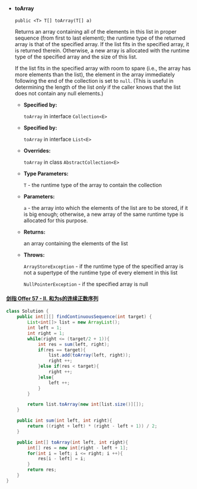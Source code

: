 - #### toArray

  ```
  public <T> T[] toArray(T[] a)
  ```

  Returns an array containing all of the elements in this list in proper sequence (from first to last element); the runtime type of the returned array is that of the specified array. If the list fits in the specified array, it is returned therein. Otherwise, a new array is allocated with the runtime type of the specified array and the size of this list.

  If the list fits in the specified array with room to spare (i.e., the array has more elements than the list), the element in the array immediately following the end of the collection is set to `null`. (This is useful in determining the length of the list *only* if the caller knows that the list does not contain any null elements.)

  - **Specified by:**

    `toArray` in interface `Collection<E>`

  - **Specified by:**

    `toArray` in interface `List<E>`

  - **Overrides:**

    `toArray` in class `AbstractCollection<E>`

  - **Type Parameters:**

    `T` - the runtime type of the array to contain the collection

  - **Parameters:**

    `a` - the array into which the elements of the list are to be stored, if it is big enough; otherwise, a new array of the same runtime type is allocated for this purpose.

  - **Returns:**

    an array containing the elements of the list

  - **Throws:**

    `ArrayStoreException` - if the runtime type of the specified array is not a supertype of the runtime type of every element in this list

    `NullPointerException` - if the specified array is null

#### [剑指 Offer 57 - II. 和为s的连续正数序列](https://leetcode-cn.com/problems/he-wei-sde-lian-xu-zheng-shu-xu-lie-lcof/)

```java
class Solution {
    public int[][] findContinuousSequence(int target) {
        List<int[]> list = new ArrayList();
        int left = 1;
        int right = 1;
        while(right <= (target/2 + 1)){
            int res = sum(left, right);
            if(res == target){
                list.add(toArray(left, right));
                right ++;
            }else if(res < target){
                right ++;
            }else{
                left ++;
            }
        }

        return list.toArray(new int[list.size()][]);
    }

    public int sum(int left, int right){
        return ((right + left) * (right - left + 1)) / 2;
    }

    public int[] toArray(int left, int right){
        int[] res = new int[right - left + 1];
        for(int i = left; i <= right; i ++){
            res[i - left] = i;
        }
        return res;
    }
}
```


